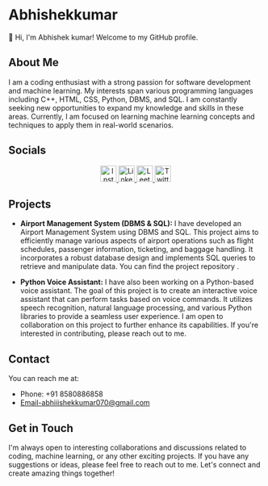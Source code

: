 # Abhishekkumar

👋 Hi, I'm Abhishek kumar! Welcome to my GitHub profile.

## About Me
I am a coding enthusiast with a strong passion for software development and machine learning. My interests span various programming languages including C++, HTML, CSS, Python, DBMS, and SQL. I am constantly seeking new opportunities to expand my knowledge and skills in these areas. Currently, I am focused on learning machine learning concepts and techniques to apply them in real-world scenarios.

## Socials
<p align="center">
  <a href="https://www.instagram.com/abhiiishek_kumar/">
    <img src="instagram-icon.png" alt="Instagram" width="32" height="32">
  </a>
  <a href="https://www.linkedin.com/in/abhishek-kumar-0b9b22211/">
    <img src="linkedin-icon.png" alt="LinkedIn" width="32" height="32">
  </a>
  <a href="https://leetcode.com/abhiiishekkumar070/e">
    <img src="Leetcode-icon.png" alt="Leetcode" width="32" height="32">
  </a>
  <a href="https://twitter.com/Abhishe98014714">
    <img src="twitter-icon.png" alt="Twitter" width="32" height="32">
  </a>
</p>

## Projects
- **Airport Management System (DBMS & SQL):** I have developed an Airport Management System using DBMS and SQL. This project aims to efficiently manage various aspects of airport operations such as flight schedules, passenger information, ticketing, and baggage handling. It incorporates a robust database design and implements SQL queries to retrieve and manipulate data. You can find the project repository .

- **Python Voice Assistant:** I have also been working on a Python-based voice assistant. The goal of this project is to create an interactive voice assistant that can perform tasks based on voice commands. It utilizes speech recognition, natural language processing, and various Python libraries to provide a seamless user experience. I am open to collaboration on this project to further enhance its capabilities. If you're interested in contributing, please reach out to me.

## Contact
You can reach me at:
- Phone: +91 8580886858
- Email-abhiiishekkumar070@gmail.com

## Get in Touch
I'm always open to interesting collaborations and discussions related to coding, machine learning, or any other exciting projects. If you have any suggestions or ideas, please feel free to reach out to me. Let's connect and create amazing things together!



<!---
Abhishekkumar03012001/Abhishekkumar03012001 is a ✨ special ✨ repository because its `README.md` (this file) appears on your GitHub profile.
You can click the Preview link to take a look at your changes.
--->
